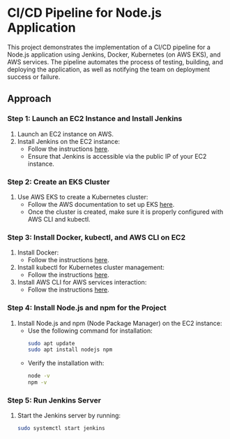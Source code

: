 # CI/CD Pipeline for Node.js Application

This project demonstrates the implementation of a CI/CD pipeline for a Node.js application using Jenkins, Docker, Kubernetes (on AWS EKS), and AWS services. The pipeline automates the process of testing, building, and deploying the application, as well as notifying the team on deployment success or failure.

## Approach

### Step 1: Launch an EC2 Instance and Install Jenkins
1. Launch an EC2 instance on AWS.
2. Install Jenkins on the EC2 instance:
   - Follow the instructions [here](https://www.jenkins.io/doc/book/installing/).
   - Ensure that Jenkins is accessible via the public IP of your EC2 instance.

### Step 2: Create an EKS Cluster
1. Use AWS EKS to create a Kubernetes cluster:
   - Follow the AWS documentation to set up EKS [here](https://docs.aws.amazon.com/eks/latest/userguide/create-cluster.html).
   - Once the cluster is created, make sure it is properly configured with AWS CLI and kubectl.

### Step 3: Install Docker, kubectl, and AWS CLI on EC2
1. Install Docker:
   - Follow the instructions [here](https://docs.docker.com/get-docker/).
2. Install kubectl for Kubernetes cluster management:
   - Follow the instructions [here](https://kubernetes.io/docs/tasks/tools/install-kubectl/).
3. Install AWS CLI for AWS services interaction:
   - Follow the instructions [here](https://aws.amazon.com/cli/).

### Step 4: Install Node.js and npm for the Project
1. Install Node.js and npm (Node Package Manager) on the EC2 instance:
   - Use the following command for installation:
     ```sh
     sudo apt update
     sudo apt install nodejs npm
     ```
   - Verify the installation with:
     ```sh
     node -v
     npm -v
     ```

### Step 5: Run Jenkins Server
1. Start the Jenkins server by running:
   ```sh
   sudo systemctl start jenkins
